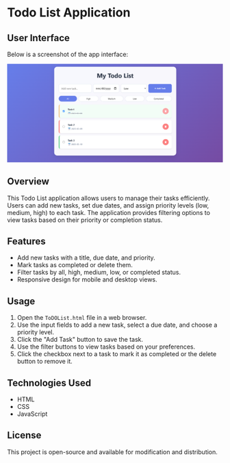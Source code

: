 # Todo List Application

## User Interface

Below is a screenshot of the app interface:

![To-Do List App Interface](Interface/TodoList.png)

## Overview

This Todo List application allows users to manage their tasks efficiently. Users can add new tasks, set due dates, and assign priority levels (low, medium, high) to each task. The application provides filtering options to view tasks based on their priority or completion status.

## Features

- Add new tasks with a title, due date, and priority.
- Mark tasks as completed or delete them.
- Filter tasks by all, high, medium, low, or completed status.
- Responsive design for mobile and desktop views.

## Usage

1. Open the `ToDOList.html` file in a web browser.
2. Use the input fields to add a new task, select a due date, and choose a priority level.
3. Click the "Add Task" button to save the task.
4. Use the filter buttons to view tasks based on your preferences.
5. Click the checkbox next to a task to mark it as completed or the delete button to remove it.

## Technologies Used

- HTML
- CSS
- JavaScript

## License

This project is open-source and available for modification and distribution.
